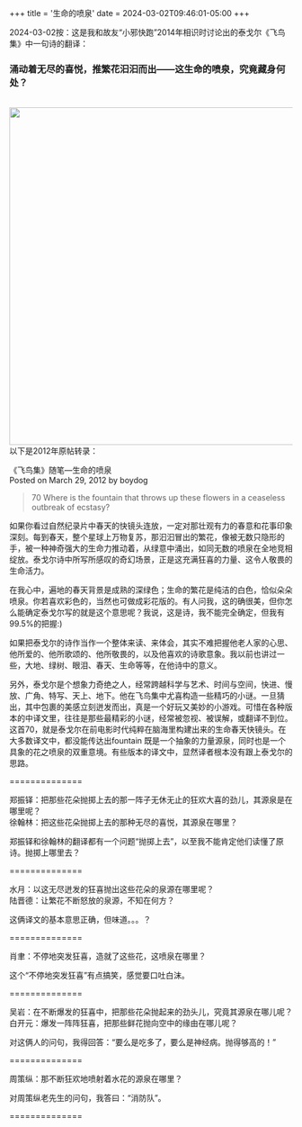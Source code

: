 +++
title = '生命的喷泉'
date = 2024-03-02T09:46:01-05:00
+++

2024-03-02按：这是我和故友“小邪快跑”2014年相识时讨论出的泰戈尔《飞鸟集》中一句诗的翻译：<br>
### 涌动着无尽的喜悦，推繁花汩汩而出——这生命的喷泉，究竟藏身何处？
<br>
<img src="/selene/images/fountain_of_life.jpg" width="600" />
<br>
以下是2012年原帖转录：

《飞鸟集》随笔—生命的喷泉<br>
Posted on March 29, 2012 by boydog<br>
> 70 Where is the fountain that throws up these flowers in a ceaseless outbreak of ecstasy?

如果你看过自然纪录片中春天的快镜头连放，一定对那壮观有力的春意和花事印象深刻。每到春天，整个星球上万物复苏，那汩汩冒出的繁花，像被无数只隐形的手，被一种神奇强大的生命力推动着，从绿意中涌出，如同无数的喷泉在全地竞相绽放。泰戈尔诗中所写所感叹的奇幻场景，正是这充满狂喜的力量、这令人敬畏的生命活力。

在我心中，遍地的春天背景是成熟的深绿色；生命的繁花是纯洁的白色，恰似朵朵喷泉。你若喜欢彩色的，当然也可做成彩花版的。有人问我，这的确很美，但你怎么能确定泰戈尔写的就是这个意思呢？我说，这是诗，我不能完全确定，但我有99.5%的把握:)

如果把泰戈尔的诗作当作一个整体来读、来体会，其实不难把握他老人家的心思、他所爱的、他所歌颂的、他所敬畏的，以及他喜欢的诗歌意象。我以前也讲过一些，大地、绿树、眼泪、春天、生命等等，在他诗中的意义。

另外，泰戈尔是个想象力奇绝之人，经常跨越科学与艺术、时间与空间，快进、慢放、广角、特写、天上、地下。他在飞鸟集中尤喜构造一些精巧的小谜。一旦猜出，其中包裹的美感立刻迸发而出，真是一个好玩又美妙的小游戏。可惜在各种版本的中译文里，往往是那些最精彩的小谜，经常被忽视、被误解，或翻译不到位。这首70，就是泰戈尔在前电影时代纯粹在脑海里构建出来的生命春天快镜头。在大多数译文中，都没能传达出fountain 既是一个抽象的力量源泉，同时也是一个具象的花之喷泉的双重意境。有些版本的译文中，显然译者根本没有跟上泰戈尔的思路。

==============

郑振铎：把那些花朵抛掷上去的那一阵子无休无止的狂欢大喜的劲儿，其源泉是在哪里呢？<br>
徐翰林：把这些花朵抛掷上去的那种无尽的喜悦，其源泉在哪里？

郑振铎和徐翰林的翻译都有一个问题“抛掷上去”，以至我不能肯定他们读懂了原诗。抛掷上哪里去？

==============

水月：以这无尽迸发的狂喜抛出这些花朵的泉源在哪里呢？<br>
陆晋德：让繁花不断怒放的泉源，不知在何方？

这俩译文的基本意思正确，但味道。。。？

==============

肖聿：不停地突发狂喜，造就了这些花，这喷泉在哪里？

这个“不停地突发狂喜”有点搞笑，感觉要口吐白沫。

==============

吴岩：在不断爆发的狂喜中，把那些花朵抛起来的劲头儿，究竟其源泉在哪儿呢？<br>
白开元：爆发一阵阵狂喜，把那些鲜花抛向空中的缘由在哪儿呢？

对这俩人的问句，我得回答：“要么是吃多了，要么是神经病。抛得够高的！”

==============

周策纵：那不断狂欢地喷射着水花的源泉在哪里？

对周策纵老先生的问句，我答曰：“消防队”。

==============

